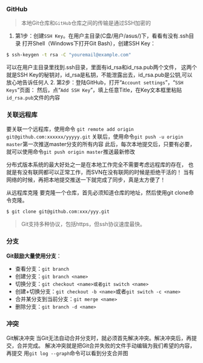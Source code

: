 ### GitHub
>本地Git仓库和`GitHub`仓库之间的传输是通过SSH加密的

1. 第1步：创建`SSH Key`。在用户主目录(C盘/用户/asus/)下，看看有没有.ssh目录
打开Shell（Windows下打开Git Bash），创建SSH Key：
```bash
$ ssh-keygen -t rsa -C "youremail@example.com"
```
可以在用户主目录里找到.ssh目录，里面有id_rsa和id_rsa.pub两个文件，
这两个就是SSH Key的秘钥对，id_rsa是私钥，不能泄露出去，id_rsa.pub是公钥,可以放心地告诉任何人
2. 第2步：登陆GitHub，打开“`Account settings`”，“`SSH Keys`”页面：
然后，点“`Add SSH Key`”，填上任意Title，在Key文本框里粘贴`id_rsa.pub`文件的内容

### 关联远程库
要关联一个远程库，使用命令 `git remote add origin git@github.com:xxxxxx/yyyyy.git`
关联后，使用命令`git push -u origin master`第一次推送master分支的所有内容
此后，每次本地提交后，只要有必要，就可以使用命令`git push origin master`推送最新修改

分布式版本系统的最大好处之一是在本地工作完全不需要考虑远程库的存在，
也就是有没有联网都可以正常工作，而SVN在没有联网的时候是拒绝干活的！
当有网络的时候，再把本地提交推送一下就完成了同步，真是太方便了！

从远程库克隆
要克隆一个仓库，首先必须知道仓库的地址，然后使用git clone命令克隆。
```bash
$ git clone git@github.com:xxx/yyy.git
```
>Git支持多种协议，包括https，但ssh协议速度最快。


### 分支
**Git鼓励大量使用分支**：
- 查看分支：`git branch`
- 创建分支：`git branch <name>`
- 切换分支：`git checkout <name>或者git switch <name>`
- 创建+切换分支：`git checkout -b <name>`或者`git switch -c <name>`
- 合并某分支到当前分支：`git merge <name>`
- 删除分支：`git branch -d <name>`

### 冲突
Git解决冲突
当Git无法自动合并分支时，就必须首先解决冲突。解决冲突后，再提交，合并完成。
解决冲突就是把Git合并失败的文件手动编辑为我们希望的内容，再提交
用`git log --graph`命令可以看到分支合并图
